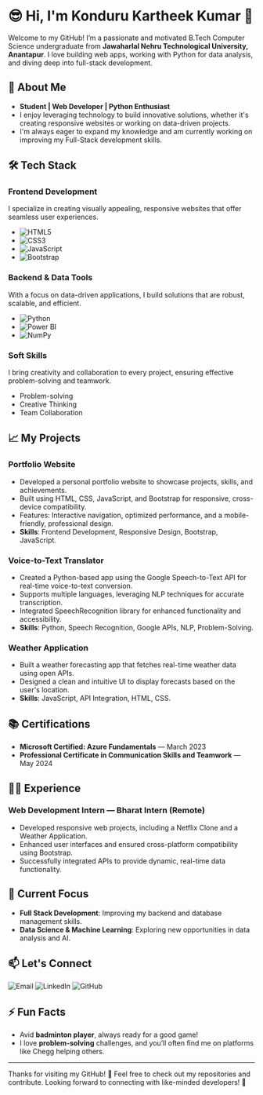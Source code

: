 # 😎 **Hi, I'm Konduru Kartheek Kumar** 👋

Welcome to my GitHub! I’m a passionate and motivated B.Tech Computer Science undergraduate from **Jawaharlal Nehru Technological University, Anantapur**. I love building web apps, working with Python for data analysis, and diving deep into full-stack development.

## 🚀 **About Me**
- **Student | Web Developer | Python Enthusiast**
- I enjoy leveraging technology to build innovative solutions, whether it's creating responsive websites or working on data-driven projects.
- I'm always eager to expand my knowledge and am currently working on improving my Full-Stack development skills.

## 🛠️ **Tech Stack**

### **Frontend Development**
I specialize in creating visually appealing, responsive websites that offer seamless user experiences.
- ![HTML5](https://img.shields.io/badge/HTML5-%23E34F26.svg?style=flat-square&logo=html5&logoColor=white)
- ![CSS3](https://img.shields.io/badge/CSS3-%231572B6.svg?style=flat-square&logo=css3&logoColor=white)
- ![JavaScript](https://img.shields.io/badge/JavaScript-%23F7DF1E.svg?style=flat-square&logo=javascript&logoColor=white)
- ![Bootstrap](https://img.shields.io/badge/Bootstrap-%23563D7C.svg?style=flat-square&logo=bootstrap&logoColor=white)

### **Backend & Data Tools**
With a focus on data-driven applications, I build solutions that are robust, scalable, and efficient.
- ![Python](https://img.shields.io/badge/Python-%233776AB.svg?style=flat-square&logo=python&logoColor=white)
- ![Power BI](https://img.shields.io/badge/Power%20BI-%23F2C811.svg?style=flat-square&logo=powerbi&logoColor=white)
- ![NumPy](https://img.shields.io/badge/NumPy-%23013243.svg?style=flat-square&logo=numpy&logoColor=white)

### **Soft Skills**
I bring creativity and collaboration to every project, ensuring effective problem-solving and teamwork.
- Problem-solving
- Creative Thinking
- Team Collaboration

## 📈 **My Projects**

### **Portfolio Website**
- Developed a personal portfolio website to showcase projects, skills, and achievements.
- Built using HTML, CSS, JavaScript, and Bootstrap for responsive, cross-device compatibility.
- Features: Interactive navigation, optimized performance, and a mobile-friendly, professional design.
- **Skills**: Frontend Development, Responsive Design, Bootstrap, JavaScript.

### **Voice-to-Text Translator**
- Created a Python-based app using the Google Speech-to-Text API for real-time voice-to-text conversion.
- Supports multiple languages, leveraging NLP techniques for accurate transcription.
- Integrated SpeechRecognition library for enhanced functionality and accessibility.
- **Skills**: Python, Speech Recognition, Google APIs, NLP, Problem-Solving.

### **Weather Application**
- Built a weather forecasting app that fetches real-time weather data using open APIs.
- Designed a clean and intuitive UI to display forecasts based on the user's location.
- **Skills**: JavaScript, API Integration, HTML, CSS.

## 📚 **Certifications**
- **Microsoft Certified: Azure Fundamentals** — March 2023
- **Professional Certificate in Communication Skills and Teamwork** — May 2024

## 🧑‍💻 **Experience**
### **Web Development Intern** — Bharat Intern (Remote)
- Developed responsive web projects, including a Netflix Clone and a Weather Application.
- Enhanced user interfaces and ensured cross-platform compatibility using Bootstrap.
- Successfully integrated APIs to provide dynamic, real-time data functionality.

## 🎯 **Current Focus**
- **Full Stack Development**: Improving my backend and database management skills.
- **Data Science & Machine Learning**: Exploring new opportunities in data analysis and AI.

## 📫 **Let's Connect**
![Email](https://img.shields.io/badge/Email-%23D14836.svg?style=flat-square&logo=gmail&logoColor=white)
![LinkedIn](https://img.shields.io/badge/LinkedIn-%230077B5.svg?style=flat-square&logo=linkedin&logoColor=white)
![GitHub](https://img.shields.io/badge/GitHub-%23121011.svg?style=flat-square&logo=github&logoColor=white)

## ⚡ **Fun Facts**
- Avid **badminton player**, always ready for a good game!
- I love **problem-solving** challenges, and you’ll often find me on platforms like Chegg helping others.

---

Thanks for visiting my GitHub! 🚀 Feel free to check out my repositories and contribute. Looking forward to connecting with like-minded developers! 👾
